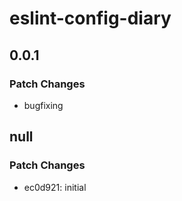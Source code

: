 # eslint-config-diary

## 0.0.1

### Patch Changes

- bugfixing

## null

### Patch Changes

- ec0d921: initial

